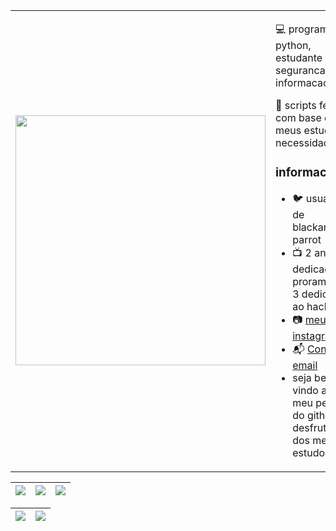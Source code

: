<table border="0" cellspacing="0" cellpadding="0">
  <tr>
    <td style="border: 0";>
      <img width="400" src="https://fv9-5.failiem.lv/thumb_show.php?i=pjcdzdjqp&view&v=1" />
    </td>
    <td style="border: 0";>
      <p>
        💻 programador python, estudante de seguranca da informacao<a/>.
      </p>
      <p>
        🌙 scripts feitos com base em meus estudos e necessidades</a>.
      </p>
      <h3>informacoes</h3>
      <ul>
        <li>
          🐦 <a>usuario de blackarch e parrot</a>
        </li>
        <li>
          📺 <a>2 anos dedicados a proramacao, 3 dedicados ao hacking</a>
        </li>
        <li>
          📷 <a href="https://www.instagram.com/ch4rseofc/">meu instagram</a>
        </li>
        <li>
          📬 <a href=mailto:ch4rseofc256@gmail.com>Contato email</a>
        </li>
        <li>
             <a>seja bem vindo ao meu perfil do github, desfrute dos meus estudos</a>
        </li>
      </ul>
    </td>
  </tr>
</table>

| ![](http://github-profile-summary-cards.vercel.app/api/cards/stats?username=ch4rse&theme=nord_dark) | ![](http://github-profile-summary-cards.vercel.app/api/cards/repos-per-language?username=ch4rse&hide=Html&theme=nord_dark) | ![](http://github-profile-summary-cards.vercel.app/api/cards/most-commit-language?username=ch4rse&theme=nord_dark) |
| :-: | :-: | :-: |

| ![](http://github-profile-summary-cards.vercel.app/api/cards/profile-details?username=ch4rse&theme=nord_dark) | ![](https://github-readme-streak-stats.herokuapp.com/?user=ch4rse&hide_border=true&date_format=M%20j%5B%2C%20Y%5D&background=2D3742&stroke=2D3742&ring=6bbbca&fire=6bbbca&currStreakNum=fff&sideNums=6bbbca&currStreakLabel=6bbbca&sideLabels=fff&dates=fff) |
| :-: | :-: |
